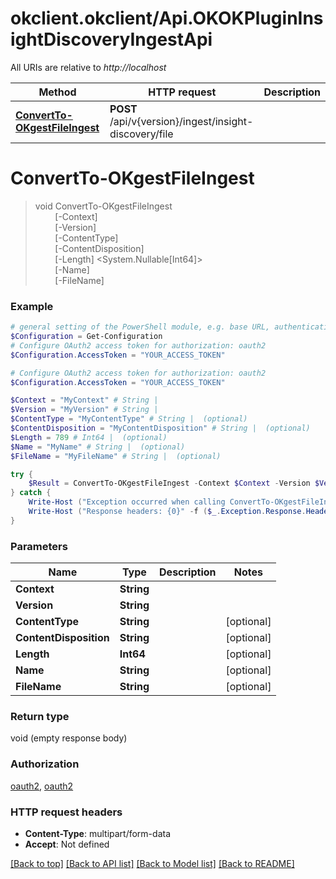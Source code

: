 # okclient.okclient/Api.OKOKPluginInsightDiscoveryIngestApi

All URIs are relative to *http://localhost*

Method | HTTP request | Description
------------- | ------------- | -------------
[**ConvertTo-OKgestFileIngest**](OKOKPluginInsightDiscoveryIngestApi.md#ConvertTo-OKgestFileIngest) | **POST** /api/v{version}/ingest/insight-discovery/file | 


<a name="ConvertTo-OKgestFileIngest"></a>
# **ConvertTo-OKgestFileIngest**
> void ConvertTo-OKgestFileIngest<br>
> &nbsp;&nbsp;&nbsp;&nbsp;&nbsp;&nbsp;&nbsp;&nbsp;[-Context] <String><br>
> &nbsp;&nbsp;&nbsp;&nbsp;&nbsp;&nbsp;&nbsp;&nbsp;[-Version] <String><br>
> &nbsp;&nbsp;&nbsp;&nbsp;&nbsp;&nbsp;&nbsp;&nbsp;[-ContentType] <String><br>
> &nbsp;&nbsp;&nbsp;&nbsp;&nbsp;&nbsp;&nbsp;&nbsp;[-ContentDisposition] <String><br>
> &nbsp;&nbsp;&nbsp;&nbsp;&nbsp;&nbsp;&nbsp;&nbsp;[-Length] <System.Nullable[Int64]><br>
> &nbsp;&nbsp;&nbsp;&nbsp;&nbsp;&nbsp;&nbsp;&nbsp;[-Name] <String><br>
> &nbsp;&nbsp;&nbsp;&nbsp;&nbsp;&nbsp;&nbsp;&nbsp;[-FileName] <String><br>



### Example
```powershell
# general setting of the PowerShell module, e.g. base URL, authentication, etc
$Configuration = Get-Configuration
# Configure OAuth2 access token for authorization: oauth2
$Configuration.AccessToken = "YOUR_ACCESS_TOKEN"

# Configure OAuth2 access token for authorization: oauth2
$Configuration.AccessToken = "YOUR_ACCESS_TOKEN"

$Context = "MyContext" # String | 
$Version = "MyVersion" # String | 
$ContentType = "MyContentType" # String |  (optional)
$ContentDisposition = "MyContentDisposition" # String |  (optional)
$Length = 789 # Int64 |  (optional)
$Name = "MyName" # String |  (optional)
$FileName = "MyFileName" # String |  (optional)

try {
    $Result = ConvertTo-OKgestFileIngest -Context $Context -Version $Version -ContentType $ContentType -ContentDisposition $ContentDisposition -Length $Length -Name $Name -FileName $FileName
} catch {
    Write-Host ("Exception occurred when calling ConvertTo-OKgestFileIngest: {0}" -f ($_.ErrorDetails | ConvertFrom-Json))
    Write-Host ("Response headers: {0}" -f ($_.Exception.Response.Headers | ConvertTo-Json))
}
```

### Parameters

Name | Type | Description  | Notes
------------- | ------------- | ------------- | -------------
 **Context** | **String**|  | 
 **Version** | **String**|  | 
 **ContentType** | **String**|  | [optional] 
 **ContentDisposition** | **String**|  | [optional] 
 **Length** | **Int64**|  | [optional] 
 **Name** | **String**|  | [optional] 
 **FileName** | **String**|  | [optional] 

### Return type

void (empty response body)

### Authorization

[oauth2](../README.md#oauth2), [oauth2](../README.md#oauth2)

### HTTP request headers

 - **Content-Type**: multipart/form-data
 - **Accept**: Not defined

[[Back to top]](#) [[Back to API list]](../README.md#documentation-for-api-endpoints) [[Back to Model list]](../README.md#documentation-for-models) [[Back to README]](../README.md)

